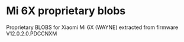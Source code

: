 # Mi 6X proprietary blobs
Proprietary BLOBS for Xiaomi Mi 6X (WAYNE)  extracted from firmware V12.0.2.0.PDCCNXM
